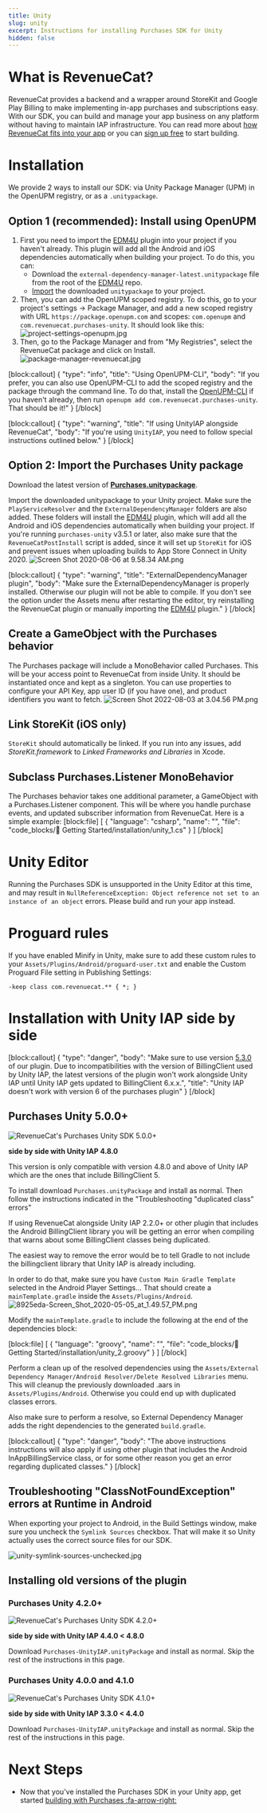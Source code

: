 ```yaml
---
title: Unity
slug: unity
excerpt: Instructions for installing Purchases SDK for Unity
hidden: false
---
```

# What is RevenueCat?

RevenueCat provides a backend and a wrapper around StoreKit and Google Play Billing to make implementing in-app purchases and subscriptions easy. With our SDK, you can build and manage your app business on any platform without having to maintain IAP infrastructure. You can read more about [how RevenueCat fits into your app](https://www.revenuecat.com/blog/where-does-revenuecat-fit-in-your-app) or you can [sign up free](https://app.revenuecat.com/signup) to start building.

# Installation

We provide 2 ways to install our SDK: via Unity Package Manager (UPM) in the OpenUPM registry, or as a `.unitypackage`.

## Option 1 (recommended): Install using OpenUPM
  
1. First you need to import the [EDM4U](https://github.com/googlesamples/unity-jar-resolver) plugin into your project if you haven't already. This plugin will add all the Android and iOS dependencies automatically when building your project. To do this, you can:
   - Download the `external-dependency-manager-latest.unitypackage` file from the root of the [EDM4U](https://github.com/googlesamples/unity-jar-resolver) repo.
   - [Import](https://docs.unity3d.com/Manual/AssetPackagesImport.html) the downloaded `unitypackage` to your project.
2. Then, you can add the OpenUPM scoped registry. To do this, go to your project's settings -> Package Manager, and add a new scoped registry with URL `https://package.openupm.com` and scopes: `com.openupm` and `com.revenuecat.purchases-unity`. It should look like this:
![](https://files.readme.io/2284314-project-settings-openupm.jpg "project-settings-openupm.jpg")
3. Then, go to the Package Manager and from "My Registries", select the RevenueCat package and click on Install.
![](https://files.readme.io/368ba43-package-manager-revenuecat.jpg "package-manager-revenuecat.jpg")

[block:callout]
{
  "type": "info",
  "title": "Using OpenUPM-CLI",
  "body": "If you prefer, you can also use OpenUPM-CLI to add the scoped registry and the package through the command line. To do that, install the [OpenUPM-CLI](https://openupm.com/docs/getting-started.html) if you haven't already, then run `openupm add com.revenuecat.purchases-unity`. That should be it!"
}
[/block]

[block:callout]
{
  "type": "warning",
  "title": "If using UnityIAP alongside RevenueCat",
  "body": "If you're using `UnityIAP`, you need to follow special instructions outlined below."
}
[/block]

## Option 2: Import the Purchases Unity package

Download the latest version of [**Purchases.unitypackage**](https://github.com/RevenueCat/purchases-unity/releases/latest/download/Purchases.unitypackage).

Import the downloaded unitypackage to your Unity project. Make sure the `PlayServiceResolver` and the `ExternalDependencyManager` folders are also added. These folders will install the [EDM4U](https://github.com/googlesamples/unity-jar-resolver) plugin, which will add all the Android and iOS dependencies automatically when building your project.
If you're running `purchases-unity` v3.5.1 or later, also make sure that the `RevenueCatPostInstall` script is added, since it will set up `StoreKit` for iOS and prevent issues when uploading builds to App Store Connect in Unity 2020.
![](https://files.readme.io/db7fc97-Screen_Shot_2020-08-06_at_9.58.34_AM.png "Screen Shot 2020-08-06 at 9.58.34 AM.png")

[block:callout]
{
  "type": "warning",
  "title": "ExternalDependencyManager plugin",
  "body": "Make sure the ExternalDependencyManager is properly installed. Otherwise our plugin will not be able to compile. If you don't see the option under the Assets menu after restarting the editor, try reinstalling the RevenueCat plugin or manually importing the [EDM4U](https://github.com/googlesamples/unity-jar-resolver) plugin."
}
[/block]

## Create a GameObject with the Purchases behavior
The Purchases package will include a MonoBehavior called Purchases. This will be your access point to RevenueCat from inside Unity. It should be instantiated once and kept as a singleton. You can use properties to configure your API Key, app user ID (if you have one), and product identifiers you want to fetch.
![](https://files.readme.io/a20fb79-Screen_Shot_2022-08-03_at_3.04.56_PM.png "Screen Shot 2022-08-03 at 3.04.56 PM.png")
## Link StoreKit (iOS only)

`StoreKit` should automatically be linked. If you run into any issues, add *StoreKit.framework* to *Linked Frameworks and Libraries* in Xcode.

## Subclass Purchases.Listener MonoBehavior

The Purchases behavior takes one additional parameter, a GameObject with a Purchases.Listener component. This will be where you handle purchase events, and updated subscriber information from RevenueCat. Here is a simple example:
[block:file]
[
  {
    "language": "csharp",
    "name": "",
    "file": "code_blocks/🚀 Getting Started/installation/unity_1.cs"
  }
]
[/block]

# Unity Editor

Running the Purchases SDK is unsupported in the Unity Editor at this time, and may result in `NullReferenceException: Object reference not set to an instance of an object` errors. Please build and run your app instead.

# Proguard rules

If you have enabled Minify in Unity, make sure to add these custom rules to your `Assets/Plugins/Android/proguard-user.txt` and enable the Custom Proguard File setting in Publishing Settings:

```
-keep class com.revenuecat.** { *; }
```

# Installation with Unity IAP side by side

[block:callout]
{
  "type": "danger",
  "body": "Make sure to use version [5.3.0](https://github.com/RevenueCat/purchases-unity/releases/tag/5.3.0) of our plugin. Due to incompatibilities with the version of BillingClient used by Unity IAP, the latest versions of the plugin won't work alongside Unity IAP until Unity IAP gets updated to BillingClient 6.x.x.",
  "title": "Unity IAP doesn't work with version 6 of the purchases plugin"
}
[/block]

## Purchases Unity 5.0.0+
![RevenueCat's Purchases Unity SDK 5.0.0+](https://img.shields.io/badge/Purchases%20Unity-5.0.0%2B-%23f25a5a?style=flat-square)

**side by side with Unity IAP 4.8.0**

This version is only compatible with version 4.8.0 and above of Unity IAP which are the ones that include BillingClient 5.

To install download `Purchases.unityPackage` and install as normal. Then follow the instructions indicated in the "Troubleshooting "duplicated class" errors"

If using RevenueCat alongside Unity IAP 2.2.0+ or other plugin that includes the Android BillingClient library you will be getting an error when compiling that warns about some BillingClient classes being duplicated.

The easiest way to remove the error would be to tell Gradle to not include the billingclient library that Unity IAP is already including.

In order to do that, make sure you have `Custom Main Gradle Template` selected in the Android Player Settings... That should create a `mainTemplate.gradle` inside the `Assets/Plugins/Android`.
![](https://files.readme.io/711eca6-8925eda-Screen_Shot_2020-05-05_at_1.49.57_PM.png "8925eda-Screen_Shot_2020-05-05_at_1.49.57_PM.png")

Modify the `mainTemplate.gradle` to include the following at the end of the dependencies block:

[block:file]
[
  {
    "language": "groovy",
    "name": "",
    "file": "code_blocks/🚀 Getting Started/installation/unity_2.groovy"
  }
]
[/block]

Perform a clean up of the resolved dependencies using the `Assets/External Dependency Manager/Android Resolver/Delete Resolved Libraries` menu. This will cleanup the previously downloaded .aars in `Assets/Plugins/Android`. Otherwise you could end up with duplicated classes errors. 

Also make sure to perform a resolve, so External Dependency Manager adds the right dependencies to the generated `build.gradle`.

[block:callout]
{
  "type": "danger",
  "body": "The above instructions instructions will also apply if using other plugin that includes the Android InAppBillingService class, or for some other reason you get an error regarding duplicated classes."
}
[/block]

## Troubleshooting "ClassNotFoundException" errors at Runtime in Android

When exporting your project to Android, in the Build Settings window, make sure you uncheck the `Symlink Sources` checkbox. That will make it so Unity actually uses the correct source files for our SDK.

![](https://files.readme.io/98a2d95-unity-symlink-sources-unchecked.jpg "unity-symlink-sources-unchecked.jpg")

## Installing old versions of the plugin

### Purchases Unity 4.2.0+
![RevenueCat's Purchases Unity SDK 4.2.0+](https://img.shields.io/badge/Purchases%20Unity-4.2.0%2B-%23f25a5a?style=flat-square)

**side by side with Unity IAP 4.4.0 < 4.8.0**

Download `Purchases-UnityIAP.unityPackage` and install as normal. Skip the rest of the instructions in this page.

### Purchases Unity 4.0.0 and 4.1.0
![RevenueCat's Purchases Unity SDK 4.1.0+](https://img.shields.io/badge/Purchases%20Unity-4.1.0%2B-%23f25a5a?style=flat-square)

**side by side with Unity IAP 3.3.0 < 4.4.0**

Download `Purchases-UnityIAP.unityPackage` and install as normal. Skip the rest of the instructions in this page. 

# Next Steps

* Now that you've installed the Purchases SDK in your Unity app, get started [building with Purchases :fa-arrow-right:](https://www.revenuecat.com/docs/getting-started#4-using-revenuecats-purchases-sdk)
